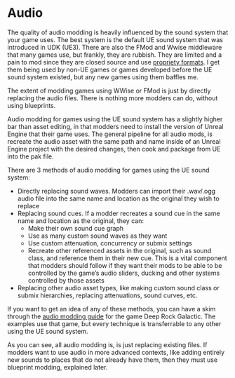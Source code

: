 # Audio
The quality of audio modding is heavily influenced by the sound system that your game uses. The best system is the default UE sound system that was introduced in UDK (UE3). There are also the FMod and Wwise middleware that many games use, but frankly, they are rubbish. They are limited and a pain to mod since they are closed source and use [propriety formats](https://github.com/Unreal-Modding-Library/Tools#audio). I get them being used by non-UE games or games developed before the UE sound system existed, but any new games using them baffles me. 

The extent of modding games using WWise or FMod is just by directly replacing the audio files. There is nothing more modders can do, without using blueprints.

Audio modding for games using the UE sound system has a slightly higher bar than asset editing, in that modders need to install the version of Unreal Engine that their game uses. The general pipeline for all audio mods, is recreate the audio asset with the same path and name inside of an Unreal Engine project with the desired changes, then cook and package from UE into the pak file.

There are 3 methods of audio modding for games using the UE sound system:
- Directly replacing sound waves. Modders can import their .wav/.ogg audio file into the same name and location as the original they wish to replace
- Replacing sound cues. If a modder recreates a sound cue in the same name and location as the original, they can:
    - Make their own sound cue graph
    - Use as many custom sound waves as they want
    - Use custom attenuation, concurrency or submix settings
    - Recreate other referenced assets in the original, such as sound class, and reference them in their new cue. This is a vital component that modders should follow if they want their mods to be able to be controlled by the game’s audio sliders, ducking and other systems controlled by those assets
- Replacing other audio asset types, like making custom sound class or submix hierarchies, replacing attenuations, sound curves, etc.

If you want to get an idea of any of these methods, you can have a skim through the [audio modding guide](https://mod.io/g/drg/r/drg-mods-a-comprehensive-guide-to-audio-modding) for the game Deep Rock Galactic. The examples use that game, but every technique is transferrable to any other using the UE sound system.

As you can see, all audio modding is, is just replacing existing files. If modders want to use audio in more advanced contexts, like adding entirely new sounds to places that do not already have them, then they must use blueprint modding, explained later. 
